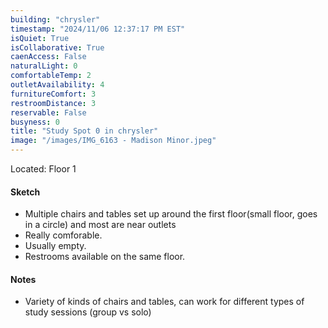 ```yaml
---
building: "chrysler"
timestamp: "2024/11/06 12:37:17 PM EST"
isQuiet: True
isCollaborative: True
caenAccess: False
naturalLight: 0
comfortableTemp: 2
outletAvailability: 4
furnitureComfort: 3
restroomDistance: 3
reservable: False
busyness: 0
title: "Study Spot 0 in chrysler"
image: "/images/IMG_6163 - Madison Minor.jpeg"
---
```


Located: Floor 1

#### Sketch
- Multiple chairs and tables set up around the first floor(small floor, goes in a circle) and most are near outlets 
- Really comforable.
- Usually empty.
- Restrooms available on the same floor.


#### Notes
- Variety of kinds of chairs and tables, can work for different types of study sessions (group vs solo)

